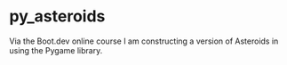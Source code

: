 # py_asteroids

Via the Boot.dev online course I am constructing a version of Asteroids in using the Pygame library.
